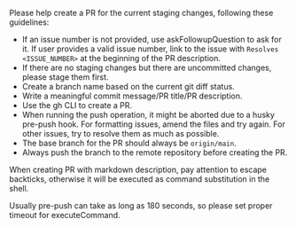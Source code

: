 Please help create a PR for the current staging changes, following these guidelines:
- If an issue number is not provided, use askFollowupQuestion to ask for it. If user provides a valid issue number, link to the issue with `Resolves <ISSUE_NUMBER>` at the beginning of the PR description.
- If there are no staging changes but there are uncommitted changes, please stage them first.
- Create a branch name based on the current git diff status.
- Write a meaningful commit message/PR title/PR description.
- Use the gh CLI to create a PR.
- When running the push operation, it might be aborted due to a husky pre-push hook. For formatting issues, amend the files and try again. For other issues, try to resolve them as much as possible.
- The base branch for the PR should always be `origin/main`.
- Always push the branch to the remote repository before creating the PR.

When creating PR with markdown description, pay attention to escape backticks, otherwise it will be executed as command substitution in the shell.

Usually pre-push can take as long as 180 seconds, so please set proper timeout for executeCommand.
